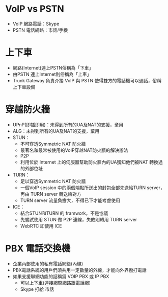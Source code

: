 VoIP vs PSTN
=====
* VoIP 網路電話：Skype
* PSTN 電話網路：市話/手機

上下車
=====
* 網路(Internet)連上PSTN俗稱為「下車」
* 由PSTN 連上Internet則俗稱為「上車」
* Trunk Gateway 負責介接 VoIP 與 PSTN 使得雙方的電話機可以通話，俗稱上下車設備

穿越防火牆
=====
* UPnP(即插即用)：未得到所有的UA及NAT的支援，棄用
* ALG：未得到所有的UA及NAT的支援，棄用
* STUN：
    * 不可穿透Symmetric NAT 防火牆
    * 最著名和最常被使用的VoIP穿越NAT防火牆的解決辦法
    * P2P
    * 利用位於 Internet 上的伺服器幫助防火牆內的UA獲知他們被NAT 轉換過的外部位址
* TURN：
    * 足以穿透Symmetric NAT 防火牆
    * 一個VoIP session 中的兩個端點所送出的封包全部先送給TURN server，再由 TURN server 轉送給對方
    * TURN server 流量負擔大，不得已下才能考慮使用
* ICE：
    * 結合STUN和TURN 的 framwork，不是協議
    * 先嘗試使用 STUN 做 P2P 連線，失敗則轉用 TURN server
    * WebRTC 即使用 ICE

PBX 電話交換機
=====
* 企業內部使用的私有電話網絡(內線)
* PBX電話系統的用戶們須共用一定數量的外線，才能向外界撥打電話
* 如果支援聯網功能的話稱爲 VOIP PBX 或 IP PBX
    * 可以上下車(連接網際網路跟電話網)
    * Skype 打給 市話
